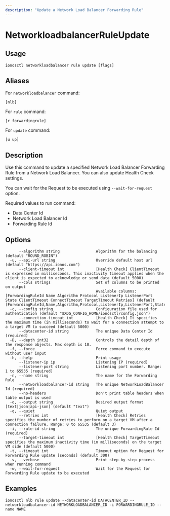 ```yaml
---
description: "Update a Network Load Balancer Forwarding Rule"
---
```


# NetworkloadbalancerRuleUpdate

## Usage

```text
ionosctl networkloadbalancer rule update [flags]
```

## Aliases

For `networkloadbalancer` command:

```text
[nlb]
```

For `rule` command:

```text
[r forwardingrule]
```

For `update` command:

```text
[u up]
```

## Description

Use this command to update a specified Network Load Balancer Forwarding Rule from a Network Load Balancer. You can also update Health Check settings.

You can wait for the Request to be executed using `--wait-for-request` option.

Required values to run command:

* Data Center Id
* Network Load Balancer Id
* Forwarding Rule Id

## Options

```text
      --algorithm string                Algorithm for the balancing (default "ROUND_ROBIN")
  -u, --api-url string                  Override default host url (default "https://api.ionos.com")
      --client-timeout int              [Health Check] ClientTimeout is expressed in milliseconds. This inactivity timeout applies when the client is expected to acknowledge or send data (default 5000)
      --cols strings                    Set of columns to be printed on output 
                                        Available columns: [ForwardingRuleId Name Algorithm Protocol ListenerIp ListenerPort State ClientTimeout ConnectTimeout TargetTimeout Retries] (default [ForwardingRuleId,Name,Algorithm,Protocol,ListenerIp,ListenerPort,State])
  -c, --config string                   Configuration file used for authentication (default "$XDG_CONFIG_HOME/ionosctl/config.json")
      --connection-timeout int          [Health Check] It specifies the maximum time (in milliseconds) to wait for a connection attempt to a target VM to succeed (default 5000)
      --datacenter-id string            The unique Data Center Id (required)
  -D, --depth int32                     Controls the detail depth of the response objects. Max depth is 10.
  -f, --force                           Force command to execute without user input
  -h, --help                            Print usage
      --listener-ip ip                  Listening IP (required)
      --listener-port string            Listening port number. Range: 1 to 65535 (required)
  -n, --name string                     The name for the Forwarding Rule
      --networkloadbalancer-id string   The unique NetworkLoadBalancer Id (required)
      --no-headers                      Don't print table headers when table output is used
  -o, --output string                   Desired output format [text|json|api-json] (default "text")
  -q, --quiet                           Quiet output
      --retries int                     [Health Check] Retries specifies the number of retries to perform on a target VM after a connection failure. Range: 0 to 65535 (default 3)
  -i, --rule-id string                  The unique ForwardingRule Id (required)
      --target-timeout int              [Health Check] TargetTimeout specifies the maximum inactivity time (in milliseconds) on the target VM side (default 5000)
  -t, --timeout int                     Timeout option for Request for Forwarding Rule update [seconds] (default 300)
  -v, --verbose                         Print step-by-step process when running command
  -w, --wait-for-request                Wait for the Request for Forwarding Rule update to be executed
```

## Examples

```text
ionosctl nlb rule update --datacenter-id DATACENTER_ID --networkloadbalancer-id NETWORKLOADBALANCER_ID -i FORWARDINGRULE_ID --name NAME
```

